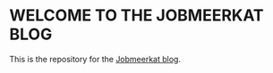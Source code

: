 # WELCOME TO THE JOBMEERKAT BLOG

This is the repository for the [Jobmeerkat blog](https://blog.jobmeerkat.com).